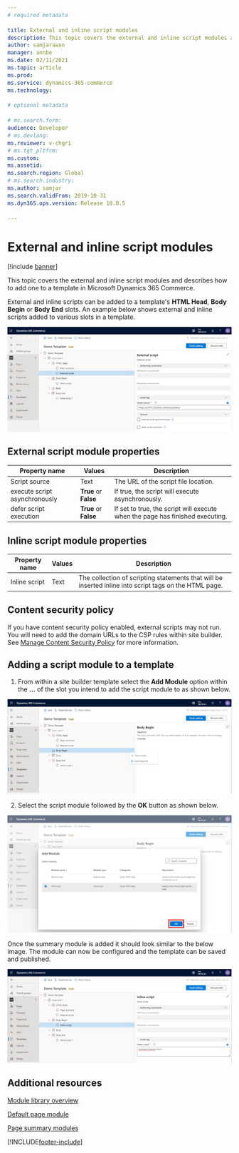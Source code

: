 ```yaml
---
# required metadata

title: External and inline script modules
description: This topic covers the external and inline script modules and describes how to add one to a template in Microsoft Dynamics 365 Commerce.
author: samjarawan
manager: annbe
ms.date: 02/11/2021
ms.topic: article
ms.prod: 
ms.service: dynamics-365-commerce
ms.technology: 

# optional metadata

# ms.search.form: 
audience: Developer
# ms.devlang: 
ms.reviewer: v-chgri
# ms.tgt_pltfrm: 
ms.custom: 
ms.assetid: 
ms.search.region: Global
# ms.search.industry: 
ms.author: samjar
ms.search.validFrom: 2019-10-31
ms.dyn365.ops.version: Release 10.0.5

---
```


# External and inline script modules

[!include [banner](includes/banner.md)]

This topic covers the external and inline script modules and describes how to add one to a template in Microsoft Dynamics 365 Commerce.

External and inline scripts can be added to a template's **HTML Head**, **Body Begin** or **Body End** slots.  An example below shows external and inline scripts added to various slots in a template.

![Script modules](media/script-modules-1.png)

## External script module properties

| Property name     | Values | Description |
|-------------------|--------|-------------|
| Script source | Text | The URL of the script file location. |
| execute script asynchronously | **True** or **False** | If true, the script will execute asynchronously. |
| defer script execution | **True** or **False** | If set to true, the script will execute when the page has finished executing. |

## Inline script module properties

| Property name     | Values | Description |
|-------------------|--------|-------------|
| Inline script | Text | The collection of scripting statements that will be inserted inline into script tags on the HTML page. |

## Content security policy

If you have content security policy enabled, external scripts may not run.  You will need to add the domain URLs to the CSP rules within site builder.  See [Manage Content Security Policy](manage-csp.md) for more information.

## Adding a script module to a template

1. From within a site builder template select the **Add Module** option within the **...** of the slot you intend to add the script module to as shown below.

![Add new module](media/script-modules-2.png)

2. Select the script module followed by the **OK** button as shown below. 

![Add script module](media/script-modules-3.png)

Once the summary module is added it should look similar to the below image.  The module can now be configured and the template can be saved and published.

![Inline script module added](media/script-modules-4.png)


## Additional resources

[Module library overview](starter-kit-overview.md)

[Default page module](core-default-page-module.md)

[Page summary modules](core-page-summary-modules.md)


[!INCLUDE[footer-include](../includes/footer-banner.md)]
